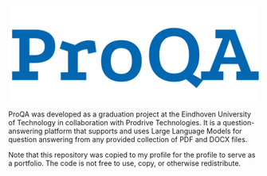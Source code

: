 ![ProQA logo](logo.png)

ProQA was developed as a graduation project at the Eindhoven University of Technology in collaboration with Prodrive Technologies. It is a question-answering platform that supports and uses Large Language Models for question answering from any provided collection of PDF and DOCX files.

Note that this repository was copied to my profile for the profile to serve as a portfolio. The code is not free to use, copy, or otherwise redistribute.
